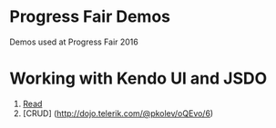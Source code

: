 # Progress Fair Demos
Demos used at Progress Fair 2016

# Working with Kendo UI and JSDO
1. [Read](http://dojo.telerik.com/@pkolev/oQEvo/4)
2. [CRUD] (http://dojo.telerik.com/@pkolev/oQEvo/6)

